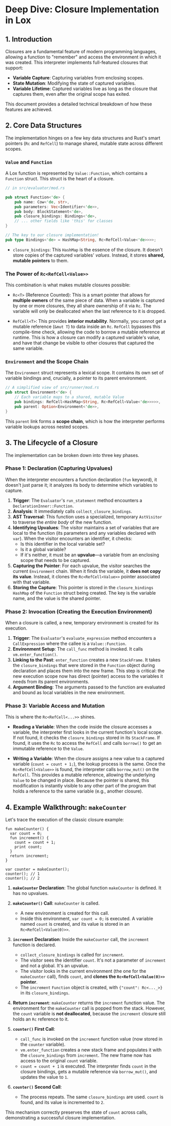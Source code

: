 # Deep Dive: Closure Implementation in Lox

## 1. Introduction

Closures are a fundamental feature of modern programming languages, allowing a function to "remember" and access the environment in which it was created. This interpreter implements full-featured closures that support:

-   **Variable Capture**: Capturing variables from enclosing scopes.
-   **State Mutation**: Modifying the state of captured variables.
-   **Variable Lifetime**: Captured variables live as long as the closure that captures them, even after the original scope has exited.

This document provides a detailed technical breakdown of how these features are achieved.

## 2. Core Data Structures

The implementation hinges on a few key data structures and Rust's smart pointers (`Rc` and `RefCell`) to manage shared, mutable state across different scopes.

### `Value` and `Function`

A Lox function is represented by `Value::Function`, which contains a `Function` struct. This struct is the heart of a closure.

```rust
// in src/evaluator/mod.rs

pub struct Function<'de> {
    pub name: Cow<'de, str>,
    pub parameters: Vec<Identifier<'de>>,
    pub body: BlockStatement<'de>,
    pub closure_bindings: Bindings<'de>,
    // ... other fields like 'this' for classes
}

// The key to our closure implementation!
pub type Bindings<'de> = HashMap<String, Rc<RefCell<Value<'de>>>>;
```

-   `closure_bindings`: This `HashMap` is the essence of the closure. It doesn't store copies of the captured variables' *values*. Instead, it stores **shared, mutable pointers** to them.

### The Power of `Rc<RefCell<Value>>`

This combination is what makes mutable closures possible:

-   `Rc<T>` (Reference Counted): This is a smart pointer that allows for **multiple owners** of the same piece of data. When a variable is captured by one or more closures, they all share ownership of it via `Rc`. The variable will only be deallocated when the last reference to it is dropped.

-   `RefCell<T>`: This provides **interior mutability**. Normally, you cannot get a mutable reference (`&mut T`) to data inside an `Rc`. `RefCell` bypasses this compile-time check, allowing the code to borrow a mutable reference at runtime. This is how a closure can modify a captured variable's value, and have that change be visible to other closures that captured the same variable.

### `Environment` and the Scope Chain

The `Environment` struct represents a lexical scope. It contains its own set of variable bindings and, crucially, a pointer to its parent environment.

```rust
// A simplified view of src/runner/mod.rs
pub struct Environment<'de> {
    // Each variable maps to a shared, mutable Value
    pub bindings: RefCell<HashMap<String, Rc<RefCell<Value<'de>>>>>,
    pub parent: Option<Environment<'de>>,
}
```

This `parent` link forms a **scope chain**, which is how the interpreter performs variable lookups across nested scopes.

## 3. The Lifecycle of a Closure

The implementation can be broken down into three key phases.

### Phase 1: Declaration (Capturing Upvalues)

When the interpreter encounters a function declaration (`fun` keyword), it doesn't just parse it; it analyzes its body to determine which variables to capture.

1.  **Trigger**: The `Evaluator`'s `run_statement` method encounters a `DeclarationInner::Function`.
2.  **Analysis**: It immediately calls `collect_closure_bindings`.
3.  **AST Traversal**: This function uses a specialized, temporary `AstVisitor` to traverse the *entire body* of the new function.
4.  **Identifying Upvalues**: The visitor maintains a set of variables that are local to the function (its parameters and any variables declared with `var`). When the visitor encounters an identifier, it checks:
    -   Is this identifier in the local variable set?
    -   Is it a global variable?
    -   If it's neither, it must be an **upvalue**—a variable from an enclosing scope that needs to be captured.
5.  **Capturing the Pointer**: For each upvalue, the visitor searches the current `Environment` chain. When it finds the variable, it **does not copy its value**. Instead, it clones the `Rc<RefCell<Value>>` pointer associated with that variable.
6.  **Storing the Capture**: This pointer is stored in the `closure_bindings` `HashMap` of the `Function` struct being created. The key is the variable name, and the value is the shared pointer.

### Phase 2: Invocation (Creating the Execution Environment)

When a closure is called, a new, temporary environment is created for its execution.

1.  **Trigger**: The `Evaluator`'s `evaluate_expression` method encounters a `CallExpression` where the callee is a `Value::Function`.
2.  **Environment Setup**: The `call_func` method is invoked. It calls `vm.enter_function()`.
3.  **Linking to the Past**: `enter_function` creates a new `StackFrame`. It takes the `closure_bindings` that were stored in the `Function` object during declaration and places them into the new frame. This step is critical: the new execution scope now has direct (pointer) access to the variables it needs from its parent environments.
4.  **Argument Binding**: The arguments passed to the function are evaluated and bound as local variables in the new environment.

### Phase 3: Variable Access and Mutation

This is where the `Rc<RefCell<...>>` shines.

-   **Reading a Variable**: When the code inside the closure accesses a variable, the interpreter first looks in the current function's local scope. If not found, it checks the `closure_bindings` stored in its `StackFrame`. If found, it uses the `Rc` to access the `RefCell` and calls `borrow()` to get an immutable reference to the `Value`.

-   **Writing a Variable**: When the closure assigns a new value to a captured variable (`count = count + 1;`), the lookup process is the same. Once the `Rc<RefCell<Value>>` is found, the interpreter calls `borrow_mut()` on the `RefCell`. This provides a mutable reference, allowing the underlying `Value` to be changed in place. Because the pointer is shared, this modification is instantly visible to any other part of the program that holds a reference to the same variable (e.g., another closure).

## 4. Example Walkthrough: `makeCounter`

Let's trace the execution of the classic closure example:

```lox
fun makeCounter() {
  var count = 0;
  fun increment() {
    count = count + 1;
    print count;
  }
  return increment;
}

var counter = makeCounter();
counter(); // 1
counter(); // 2
```

1.  **`makeCounter` Declaration**: The global function `makeCounter` is defined. It has no upvalues.

2.  **`makeCounter()` Call**: `makeCounter` is called.
    -   A new environment is created for this call.
    -   Inside this environment, `var count = 0;` is executed. A variable named `count` is created, and its value is stored in an `Rc<RefCell<Value(0)>>`.

3.  **`increment` Declaration**: Inside the `makeCounter` call, the `increment` function is declared.
    -   `collect_closure_bindings` is called for `increment`.
    -   The visitor sees the identifier `count`. It's not a parameter of `increment` and not a global. It's an upvalue.
    -   The visitor looks in the current environment (the one for the `makeCounter` call), finds `count`, and **clones the `Rc<RefCell<Value(0)>>` pointer**.
    -   The `increment` `Function` object is created, with `{"count": Rc<..._>}` in its `closure_bindings`.

4.  **Return `increment`**: `makeCounter` returns the `increment` function value. The environment for the `makeCounter` call is popped from the stack. However, the `count` variable is **not deallocated**, because the `increment` closure still holds an `Rc` reference to it.

5.  **`counter()` First Call**:
    -   `call_func` is invoked on the `increment` function value (now stored in the `counter` variable).
    -   `vm.enter_function` creates a new stack frame and populates it with the `closure_bindings` from `increment`. The new frame now has access to the original `count` variable.
    -   `count = count + 1` is executed. The interpreter finds `count` in the closure bindings, gets a mutable reference via `borrow_mut()`, and updates the value to `1`.

6.  **`counter()` Second Call**:
    -   The process repeats. The same `closure_bindings` are used. `count` is found, and its value is incremented to `2`.

This mechanism correctly preserves the state of `count` across calls, demonstrating a successful closure implementation.